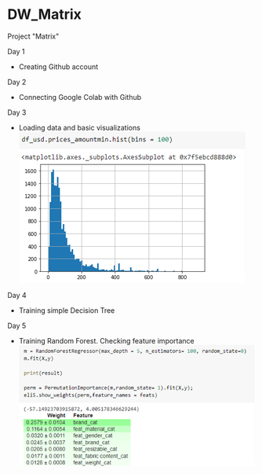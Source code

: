 # DW_Matrix
Project "Matrix"

Day 1
- Creating Github account

Day 2
- Connecting Google Colab with Github

Day 3
- Loading data and basic visualizations 
<br>![alt text](https://github.com//Goldas99/DW_Matrix/blob/main/images/Visualization.png?raw=true)

Day 4
- Training simple Decision Tree

Day 5
- Training Random Forest. Checking feature importance
<br>![alt text](https://github.com//Goldas99/DW_Matrix/blob/main/images/FeatureImportance.png?raw=true)
